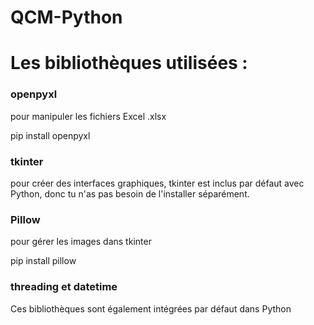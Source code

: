 # QCM-Python
<h1>Les bibliothèques utilisées : </h1>
<h3>openpyxl</h3>
<p>pour manipuler les fichiers Excel .xlsx</p>
<p>pip install openpyxl</p>
<h3>tkinter</h3>
<p>pour créer des interfaces graphiques, tkinter est inclus par défaut avec Python, donc tu n'as pas besoin de l'installer séparément.</p>
<h3>Pillow</h3>
<p>pour gérer les images dans tkinter</p>
<p><p>pip install pillow</p>
<h3>threading et datetime</h3>
<p>Ces bibliothèques sont également intégrées par défaut dans Python</p>

